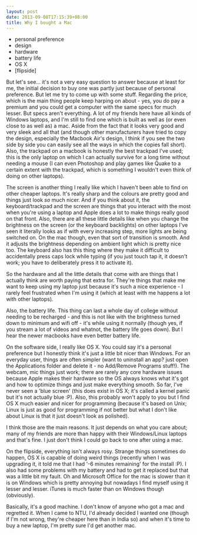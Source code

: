 ```yaml
---
layout: post
date: 2013-09-08T17:15:39+08:00
title: Why I bought a Mac
---
```


* personal preference
* design
* hardware
* battery life
* OS X
* [flipside]

But let's see... it's not a very easy question to answer because at least for me, the initial decision to buy one was partly just because of personal preference. But let me try to come up with some stuff. Regarding the price, which is the main thing people keep harping on about - yes, you do pay a premium and you could get a computer with the same specs for much lesser. But specs aren't everything. A lot of my friends here have all kinds of Windows laptops, and I'm still to find one which is built as well as (or even close to as well as) a mac. Aside from the fact that it looks very good and very sleek and all that (and though other manufacturers have tried to copy the design, especially the Macbook Air's design, I think if you see the two side by side you can easily see all the ways in which the copies fall short). Also, the trackpad on a macbook is honestly the best trackpad I've used; this is the only laptop on which I can actually survive for a long time without needing a mouse (I can even Photoshop and play games like Quake to a certain extent with the trackpad, which is something I wouldn't even think of doing on other laptops).

The screen is another thing I really like which I haven't been able to find on other cheaper laptops. It's really sharp and the colours are pretty good and things just look *so* much nicer. And if you think about it, the keyboard/trackpad and the screen are things that you interact with the most when you're using a laptop and Apple does a lot to make things really good on that front. Also, there are all these little details like when you change the brightness on the screen (or the keyboard backlights) on other laptops I've seen it literally looks as if with every increasing step, more lights are being switched on. On the mac though, even that sort of transition is smooth. And it adjusts the brightness depending on ambient light which is pretty nice too. The keyboard also has this thing where they make it difficult to accidentally press caps lock while typing (if you just touch tap it, it doesn't work; you have to deliberately press it to activate it).

So the hardware and all the little details that come with are things that I actually think are worth paying that extra for. They're things that make me want to keep using my laptop just because it's such a nice experience - I rarely feel frustrated when I'm using it (which at least with me happens a lot with other laptops).

Also, the battery life. This thing can last a whole day of college without needing to be recharged - and this is not like with the brightness turned down to minimum and wifi off - it's while using it normally (though yes, if you stream a lot of videos and whatnot, the battery life goes down). But I hear the newer macbooks have even better battery life.

On the software side, I really like OS X. You could say it's a personal preference but I honestly think it's just a little bit nicer than Windows. For an everyday user, things are often simpler (want to uninstall an app? just open the Applications folder and delete it - no Add/Remove Programs stuff!). The webcam, mic things just work; there are rarely any core hardware issues because Apple makes their hardware so the OS always knows what it's got and how to optimize things and just make everything smooth. So far, I've never seen a 'blue screen' (this does exist in OS X; it's called a kernel panic but it's not actually blue :P). Also, this probably won't apply to you but I find OS X much easier and nicer for programming (because it's based on Unix; Linux is just as good for programming if not better but what I don't like about Linux is that it just doesn't look as polished).

I think those are the main reasons. It just depends on what you care about; many of my friends are more than happy with their Windows/Linux laptops and that's fine. I just don't think I could go back to one after using a mac.

On the flipside, everything isn't always rosy. Strange things sometimes do happen, OS X is capable of doing weird things (recently when I was upgrading it, it told me that I had '-6 minutes remaining' for the install :P). I also had some problems with my battery and had to get it replaced but that was a little bit my fault. Oh and Microsoft Office for the mac is slower than it is on Windows which is pretty annoying but nowadays I find myself using it lesser and lesser. iTunes is much faster than on Windows though (obviously).

Basically, it's a good machine. I don't know of anyone who got a mac and regretted it. When I came to NTU, I'd already decided I wanted one (though if I'm not wrong, they're cheaper here than in India so) and when it's time to buy a new laptop, I'm pretty sure I'd get another mac.
